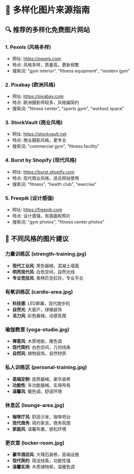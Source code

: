 # 🎨 多样化图片来源指南

## 🔍 推荐的多样化免费图片网站

### 1. **Pexels** (风格多样)
- 网址: https://pexels.com
- 特点: 风格多样，质量高，更新频繁
- 搜索词: "gym interior", "fitness equipment", "modern gym"

### 2. **Pixabay** (欧洲风格)
- 网址: https://pixabay.com  
- 特点: 欧洲摄影师较多，风格偏简约
- 搜索词: "fitness center", "sports gym", "workout space"

### 3. **StockVault** (商业风格)
- 网址: https://stockvault.net
- 特点: 商业摄影风格，更专业
- 搜索词: "commercial gym", "fitness facility"

### 4. **Burst by Shopify** (现代风格)
- 网址: https://burst.shopify.com
- 特点: 现代商业风格，适合网站使用
- 搜索词: "fitness", "health club", "exercise"

### 5. **Freepik** (设计感强)
- 网址: https://freepik.com
- 特点: 设计感强，有插画和照片
- 搜索词: "gym photos", "fitness center photos"

## 🎯 不同风格的图片建议

### 力量训练区 (strength-training.jpg)
- **现代工业风**: 黑色器械，混凝土墙面
- **明亮现代风**: 白色空间，自然光线
- **专业竞技风**: 奥林匹克杠铃，专业平台

### 有氧训练区 (cardio-area.jpg)  
- **科技感**: LED屏幕，现代跑步机
- **自然光**: 大窗户，绿植装饰
- **活力风**: 彩色器械，动感氛围

### 瑜伽教室 (yoga-studio.jpg)
- **禅意风**: 木质地板，暖色调
- **现代简约**: 白色空间，几何线条
- **自然风**: 植物装饰，自然材质

### 私人训练区 (personal-training.jpg)
- **高端定制**: 皮质器械，豪华装修
- **功能性**: 多功能器械，实用布局
- **温馨风**: 暖色调，舒适环境

### 休息区 (lounge-area.jpg)
- **咖啡厅风**: 舒适沙发，咖啡吧台
- **现代商务**: 简约家具，商务氛围
- **家庭风**: 温馨布置，放松环境

### 更衣室 (locker-room.jpg)
- **豪华酒店风**: 大理石装修，高端设施
- **现代简约**: 简洁线条，功能性强
- **温馨实用**: 木质储物柜，温暖色调